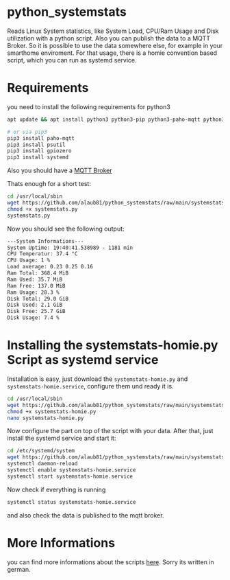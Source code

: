 # python_systemstats
Reads Linux System statistics, like System Load, CPU/Ram Usage and Disk utilization with a python script. Also you can publish the data to a MQTT Broker. So it is possible to use the data somewhere else, for example in your smarthome enviroment. For that usage, there is a homie convention based script, which you can run as systemd service.

# Requirements
you need to install the following requirements for python3
```bash
apt update && apt install python3 python3-pip python3-paho-mqtt python3-gpiozero python3-psutil python3-systemd

# or via pip3
pip3 install paho-mqtt
pip3 install psutil
pip3 install gpiozero
pip3 install systemd
```
Also you should have a [MQTT Broker](https://www.laub-home.de/wiki/Eclipse_Mosquitto_Secure_MQTT_Broker_Docker_Installation)

Thats enough for a short test:
```bash
cd /usr/local/sbin
wget https://github.com/alaub81/python_systemstats/raw/main/systemstats.py
chmod +x systemstats.py 
systemstats.py

```
Now you should see the following output:
```txt
---System Informations---
System Uptime: 19:40:41.538989 - 1181 min
CPU Temperatur: 37.4 °C
CPU Usage: 1 %
Load average: 0.23 0.25 0.16
Ram Total: 368.4 MiB
Ram Used: 35.7 MiB
Ram Free: 137.0 MiB
Ram Usage: 28.3 %
Disk Total: 29.0 GiB
Disk Used: 2.1 GiB
Disk Free: 25.7 GiB
Disk Usage: 7.4 %
```

# Installing the systemstats-homie.py Script as systemd service
Installation is easy, just download the `systemstats-homie.py` and `systemstats-homie.service`, configure them und ready it is.

```bash
cd /usr/local/sbin
wget https://github.com/alaub81/python_systemstats/raw/main/systemstats-homie.py
chmod +x systemstats-homie.py 
nano systemstats-homie.py
```
Now configure the part on top of the script with your data.
After that, just install the systemd service and start it:
```bash
cd /etc/systemd/system
wget https://github.com/alaub81/python_systemstats/raw/main/systemstats-homie.service
systemctl daemon-reload
systemctl enable systemstats-homie.service
systemctl start systemstats-homie.service
```
Now check if everything is running
```bash
systemctl status systemstats-homie.service
```
and also check the data is published to the mqtt broker.

# More Informations
you can find more informations about the scripts [here](https://www.laub-home.de/wiki/Python_System_Status_Script). Sorry its written in german.
